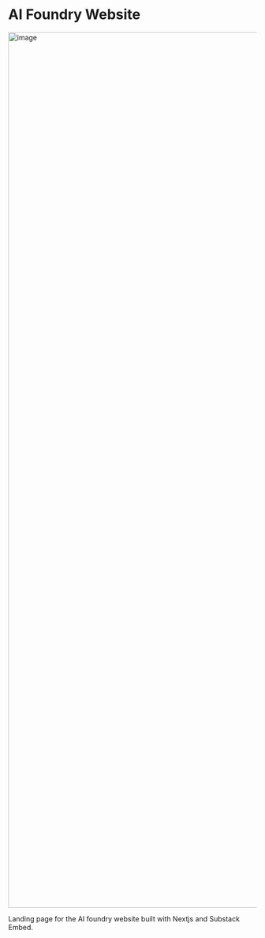 # AI Foundry Website

<img width="1771" alt="image" src="https://github.com/koolamusic/aifoundry.xyz/assets/8960757/531e8d2c-6419-410c-80e3-c401772c3411">


Landing page for the AI foundry website built with Nextjs and Substack Embed.
